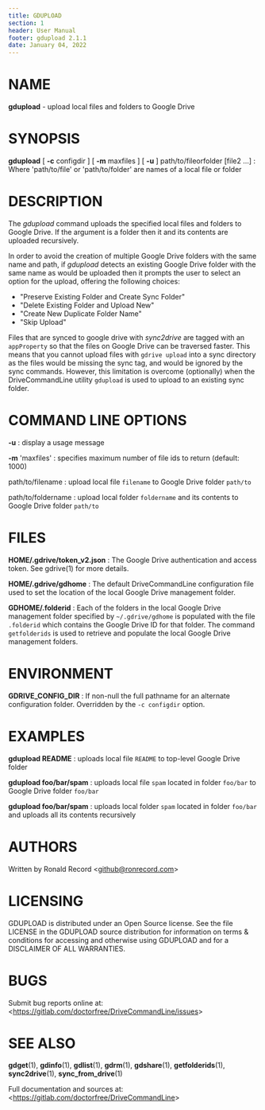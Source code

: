 ```yaml
---
title: GDUPLOAD
section: 1
header: User Manual
footer: gdupload 2.1.1
date: January 04, 2022
---
```

# NAME
**gdupload** - upload local files and folders to Google Drive

# SYNOPSIS
**gdupload** [ **-c** configdir ] [ **-m** maxfiles ] [ **-u** ] path/to/fileorfolder [file2 ...]
: Where 'path/to/file' or 'path/to/folder' are names of a local file or folder

# DESCRIPTION
The *gdupload* command uploads the specified local files and folders
to Google Drive. If the argument is a folder then it and its contents
are uploaded recursively.

In order to avoid the creation of multiple Google Drive folders with the
same name and path, if *gdupload* detects an existing Google Drive folder
with the same name as would be uploaded then it prompts the user to
select an option for the upload, offering the following choices:

- "Preserve Existing Folder and Create Sync Folder"
- "Delete Existing Folder and Upload New"
- "Create New Duplicate Folder Name"
- "Skip Upload"

Files that are synced to google drive with *sync2drive* are tagged with an
`appProperty` so that the files on Google Drive can be traversed faster.
This means that you cannot upload files with `gdrive upload` into
a sync directory as the files would be missing the sync tag, and would be
ignored by the sync commands. However, this limitation is overcome
(optionally) when the DriveCommandLine utility `gdupload` is used to
upload to an existing sync folder.

# COMMAND LINE OPTIONS
**-u**
: display a usage message

**-m** 'maxfiles'
: specifies maximum number of file ids to return (default: 1000)

path/to/filename
: upload local file `filename` to Google Drive folder `path/to`

path/to/foldername
: upload local folder `foldername` and its contents to Google Drive folder `path/to`

# FILES
**HOME/.gdrive/token_v2.json**
: The Google Drive authentication and access token. See gdrive(1) for more details.

**HOME/.gdrive/gdhome**
: The default DriveCommandLine configuration file used to set the location of
the local Google Drive management folder.

**GDHOME/.folderid**
: Each of the folders in the local Google Drive management folder specified by
`~/.gdrive/gdhome` is populated with the file `.folderid` which contains the
Google Drive ID for that folder. The command `getfolderids` is used to retrieve
and populate the local Google Drive management folders.

# ENVIRONMENT
**GDRIVE_CONFIG_DIR**
: If non-null the full pathname for an alternate configuration folder.
Overridden by the `-c configdir` option.

# EXAMPLES
**gdupload README**
: uploads local file `README` to top-level Google Drive folder

**gdupload foo/bar/spam**
: uploads local file `spam` located in folder `foo/bar` to Google Drive folder `foo/bar`

**gdupload foo/bar/spam**
: uploads local folder `spam` located in folder `foo/bar` and uploads all its contents recursively

# AUTHORS
Written by Ronald Record &lt;github@ronrecord.com&gt;

# LICENSING
GDUPLOAD is distributed under an Open Source license.
See the file LICENSE in the GDUPLOAD source distribution
for information on terms &amp; conditions for accessing and
otherwise using GDUPLOAD and for a DISCLAIMER OF ALL WARRANTIES.

# BUGS
Submit bug reports online at: &lt;https://gitlab.com/doctorfree/DriveCommandLine/issues&gt;

# SEE ALSO
**gdget**(1), **gdinfo**(1), **gdlist**(1), **gdrm**(1), **gdshare**(1), **getfolderids**(1), **sync2drive**(1), **sync_from_drive**(1)

Full documentation and sources at: &lt;https://gitlab.com/doctorfree/DriveCommandLine&gt;

